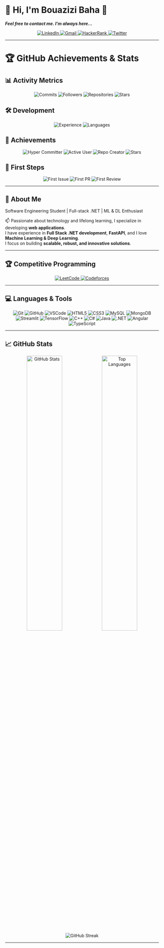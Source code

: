 # 👋 Hi, I'm Bouazizi Baha 📝

***Feel free to contact me. I'm always here...***

<p align="center">
  <a href="https://www.linkedin.com/in/baha-bouazizi-95b39524b">
    <img src="https://img.shields.io/badge/LinkedIn-Bouazizi%20Baha-0077B5?style=for-the-badge&logo=linkedin&logoColor=white" alt="LinkedIn">
  </a>
  <a href="mailto:Baha.Bouazizi@isimg.tn">
    <img src="https://img.shields.io/badge/Gmail-Baha.Bouazizi@isimg.tn-D14836?style=for-the-badge&logo=gmail&logoColor=white" alt="Gmail">
  </a>
  <a href="https://www.hackerrank.com/profile/CPCISIMG_II">
    <img src="https://img.shields.io/badge/HackerRank-BouaziziBaha-00EA64?style=for-the-badge&logo=hackerrank&logoColor=white" alt="HackerRank">
  </a>
  <a href="https://twitter.com/BouaziziBaha">
    <img src="https://img.shields.io/badge/Twitter-@BouaziziBaha-1DA1F2?style=for-the-badge&logo=twitter&logoColor=white" alt="Twitter">
  </a>
</p>

---

# 🏆 GitHub Achievements & Stats

## 📊 Activity Metrics
<p align="center">
  <img src="https://img.shields.io/badge/Commits-326-blue?style=for-the-badge&logo=git" alt="Commits">
  <img src="https://img.shields.io/badge/Followers-85-green?style=for-the-badge&logo=github" alt="Followers">
  <img src="https://img.shields.io/badge/Repositories-30-purple?style=for-the-badge&logo=github" alt="Repositories">
  <img src="https://img.shields.io/badge/Stars-36-yellow?style=for-the-badge&logo=github" alt="Stars">
</p>

## 🛠️ Development
<p align="center">
  <img src="https://img.shields.io/badge/Experience-Junior%20Dev-orange?style=for-the-badge&logo=visual-studio-code" alt="Experience">
  <img src="https://img.shields.io/badge/MultiLanguage-12-purple?style=for-the-badge&logo=programming" alt="Languages">
</p>

## 🏅 Achievements
<p align="center">
  <img src="https://img.shields.io/badge/Hyper_Commiter-32Gpt-blue?style=for-the-badge&logo=github" alt="Hyper Committer">
  <img src="https://img.shields.io/badge/Active_User-8Gpt-green?style=for-the-badge&logo=github" alt="Active User">
  <img src="https://img.shields.io/badge/Hyper_Repo_Creator-3Gpt-purple?style=for-the-badge&logo=github" alt="Repo Creator">
  <img src="https://img.shields.io/badge/You_are_a_Star-3Gpt-yellow?style=for-the-badge&logo=github" alt="Stars">
</p>

## 🚀 First Steps
<p align="center">
  <img src="https://img.shields.io/badge/First_Issue-1pt-lightgrey?style=for-the-badge&logo=github" alt="First Issue">
  <img src="https://img.shields.io/badge/First_Pull-1pt-lightblue?style=for-the-badge&logo=github" alt="First PR">
  <img src="https://img.shields.io/badge/New_Reviewer-1pt-darkgrey?style=for-the-badge&logo=github" alt="First Review">
</p>

---

## 👋 About Me

Software Engineering Student | Full-stack .NET | ML & DL Enthusiast  

📫 Passionate about technology and lifelong learning, I specialize in developing **web applications**.  
I have experience in **Full Stack .NET development**, **FastAPI**, and I love **Machine Learning & Deep Learning**.  
I focus on building **scalable, robust, and innovative solutions**.

---

## 🏆 Competitive Programming

<p align="center">
  <a href="https://leetcode.com/BouaziziBaha/">
    <img src="https://img.shields.io/badge/LeetCode-300%2B%20Problems-FFA116?style=for-the-badge&logo=leetcode&logoColor=white" alt="LeetCode">
  </a>
  <a href="https://codeforces.com/profile/BouaziziBaha">
    <img src="https://img.shields.io/badge/Codeforces-200%2B%20Problems-1F8ACB?style=for-the-badge&logo=codeforces&logoColor=white" alt="Codeforces">
  </a>
</p>

---

## 💻 Languages & Tools

<p align="center">
  <img src="https://img.shields.io/badge/Git-F05032?style=for-the-badge&logo=git&logoColor=white" alt="Git">
  <img src="https://img.shields.io/badge/GitHub-181717?style=for-the-badge&logo=github&logoColor=white" alt="GitHub">
  <img src="https://img.shields.io/badge/VS_Code-007ACC?style=for-the-badge&logo=visual-studio-code&logoColor=white" alt="VSCode">
  
  <img src="https://img.shields.io/badge/HTML5-E34F26?style=for-the-badge&logo=html5&logoColor=white" alt="HTML5">
  <img src="https://img.shields.io/badge/CSS3-1572B6?style=for-the-badge&logo=css3&logoColor=white" alt="CSS3">
  <img src="https://img.shields.io/badge/MySQL-4479A1?style=for-the-badge&logo=mysql&logoColor=white" alt="MySQL">
  
  <img src="https://img.shields.io/badge/MongoDB-47A248?style=for-the-badge&logo=mongodb&logoColor=white" alt="MongoDB">
  <img src="https://img.shields.io/badge/Streamlit-FF4B4B?style=for-the-badge&logo=streamlit&logoColor=white" alt="Streamlit">
  <img src="https://img.shields.io/badge/TensorFlow-FF6F00?style=for-the-badge&logo=tensorflow&logoColor=white" alt="TensorFlow">
  
  <img src="https://img.shields.io/badge/C%2B%2B-00599C?style=for-the-badge&logo=c%2B%2B&logoColor=white" alt="C++">
  <img src="https://img.shields.io/badge/C%23-239120?style=for-the-badge&logo=c-sharp&logoColor=white" alt="C#">
  <img src="https://img.shields.io/badge/Java-ED8B00?style=for-the-badge&logo=openjdk&logoColor=white" alt="Java">
  
  <img src="https://img.shields.io/badge/.NET-5C2D91?style=for-the-badge&logo=.net&logoColor=white" alt=".NET">
  <img src="https://img.shields.io/badge/Angular-DD1B16?style=for-the-badge&logo=angular&logoColor=white" alt="Angular">
  <img src="https://img.shields.io/badge/TypeScript-3178C6?style=for-the-badge&logo=typescript&logoColor=white" alt="TypeScript">
</p>

---

## 📈 GitHub Stats

<p align="center">
  <img src="https://github-readme-stats.vercel.app/api?username=Baha-Bouazizi&show_icons=true&count_private=true&theme=light" width="48%" alt="GitHub Stats">
  <img src="https://github-readme-stats.vercel.app/api/top-langs/?username=Baha-Bouazizi&layout=compact&theme=light" width="48%" alt="Top Languages">
</p>

<p align="center">
  <img src="https://github-readme-streak-stats.herokuapp.com/?user=Baha-Bouazizi&theme=light&hide_border=true" alt="GitHub Streak">
</p>

---

